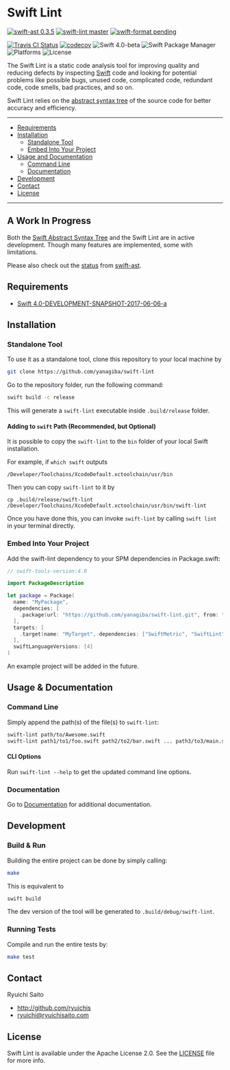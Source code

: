 # Swift Lint

[![swift-ast 0.3.5](https://img.shields.io/badge/swift‐ast-0.3.5-C70025.svg)](https://github.com/yanagiba/swift-ast)
[![swift-lint master](https://img.shields.io/badge/swift‐lint-master-C70025.svg)](https://github.com/yanagiba/swift-lint)
[![swift-format pending](https://img.shields.io/badge/swift‐format-pending-C70025.svg)](https://github.com/yanagiba/swift-format)

[![Travis CI Status](https://api.travis-ci.org/yanagiba/swift-lint.svg?branch=master)](https://travis-ci.org/yanagiba/swift-lint)
[![codecov](https://codecov.io/gh/yanagiba/swift-lint/branch/master/graph/badge.svg)](https://codecov.io/gh/yanagiba/swift-lint)
![Swift 4.0-beta](https://img.shields.io/badge/swift-4.0‐beta-brightgreen.svg)
![Swift Package Manager](https://img.shields.io/badge/SPM-ready-orange.svg)
![Platforms](https://img.shields.io/badge/platform-%20Linux%20|%20macOS%20-red.svg)
![License](https://img.shields.io/github/license/yanagiba/swift-lint.svg)

The Swift Lint is a static code analysis tool for improving quality and reducing
defects by inspecting [Swift](https://swift.org/about/) code and looking for
potential problems like possible bugs, unused code, complicated code, redundant
code, code smells, bad practices, and so on.

Swift Lint relies on the [abstract syntax tree](https://github.com/yanagiba/swift-ast)
of the source code for better accuracy and efficiency.

* * *

- [Requirements](#requirements)
- [Installation](#installation)
  - [Standalone Tool](#standalone-tool)
  - [Embed Into Your Project](#embed-into-your-project)
- [Usage and Documentation](#usage--documentation)
  - [Command Line](#command-line)
  - [Documentation](#documentation)
- [Development](#development)
- [Contact](#contact)
- [License](#license)

* * *

## A Work In Progress

Both the [Swift Abstract Syntax Tree](https://github.com/yanagiba/swift-ast)
and the Swift Lint are in active development. Though many features are implemented, some with limitations.

Please also check out the [status](https://github.com/yanagiba/swift-ast#a-work-in-progress) from [swift-ast](https://github.com/yanagiba/swift-ast).

## Requirements

- [Swift 4.0-DEVELOPMENT-SNAPSHOT-2017-06-06-a](https://swift.org/download/)

## Installation

### Standalone Tool

To use it as a standalone tool, clone this repository to your local machine by

```bash
git clone https://github.com/yanagiba/swift-lint
```

Go to the repository folder, run the following command:

```bash
swift build -c release
```

This will generate a `swift-lint` executable inside `.build/release` folder.

#### Adding to `swift` Path (Recommended, but Optional)

It is possible to copy the `swift-lint` to the `bin` folder of
your local Swift installation.

For example, if `which swift` outputs

```
/Developer/Toolchains/XcodeDefault.xctoolchain/usr/bin
```

Then you can copy `swift-lint` to it by

```
cp .build/release/swift-lint /Developer/Toolchains/XcodeDefault.xctoolchain/usr/bin/swift-lint
```

Once you have done this, you can invoke `swift-lint` by
calling `swift lint` in your terminal directly.

### Embed Into Your Project

Add the swift-lint dependency to your SPM dependencies in Package.swift:

```swift
// swift-tools-version:4.0

import PackageDescription

let package = Package(
  name: "MyPackage",
  dependencies: [
    .package(url: "https://github.com/yanagiba/swift-lint.git", from: "0.1.2")
  ],
  targets: [
    .target(name: "MyTarget", dependencies: ["SwiftMetric", "SwiftLint"]),
  ],
  swiftLanguageVersions: [4]
)
```

An example project will be added in the future.

## Usage & Documentation

### Command Line

Simply append the path(s) of the file(s) to `swift-lint`:

```bash
swift-lint path/to/Awesome.swift
swift-lint path1/to1/foo.swift path2/to2/bar.swift ... path3/to3/main.swift
```

#### CLI Options

Run `swift-lint --help` to get the updated command line options.

### Documentation

Go to [Documentation](http://github.com/yanagiba/swift-lint/tree/master/Documentation) for additional documentation.

## Development

### Build & Run

Building the entire project can be done by simply calling:

```bash
make
```

This is equivalent to

```bash
swift build
```

The dev version of the tool will be generated to `.build/debug/swift-lint`.

### Running Tests

Compile and run the entire tests by:

```bash
make test
```

## Contact

Ryuichi Saito

- http://github.com/ryuichis
- ryuichi@ryuichisaito.com

## License

Swift Lint is available under the Apache License 2.0.
See the [LICENSE](LICENSE) file for more info.
